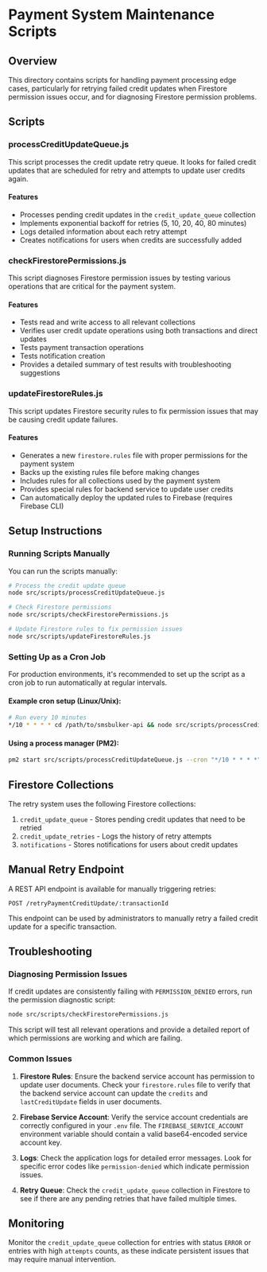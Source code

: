 # Payment System Maintenance Scripts

## Overview

This directory contains scripts for handling payment processing edge cases, particularly for retrying failed credit updates when Firestore permission issues occur, and for diagnosing Firestore permission problems.

## Scripts

### processCreditUpdateQueue.js

This script processes the credit update retry queue. It looks for failed credit updates that are scheduled for retry and attempts to update user credits again.

#### Features

- Processes pending credit updates in the `credit_update_queue` collection
- Implements exponential backoff for retries (5, 10, 20, 40, 80 minutes)
- Logs detailed information about each retry attempt
- Creates notifications for users when credits are successfully added

### checkFirestorePermissions.js

This script diagnoses Firestore permission issues by testing various operations that are critical for the payment system.

#### Features

- Tests read and write access to all relevant collections
- Verifies user credit update operations using both transactions and direct updates
- Tests payment transaction operations
- Tests notification creation
- Provides a detailed summary of test results with troubleshooting suggestions

### updateFirestoreRules.js

This script updates Firestore security rules to fix permission issues that may be causing credit update failures.

#### Features

- Generates a new `firestore.rules` file with proper permissions for the payment system
- Backs up the existing rules file before making changes
- Includes rules for all collections used by the payment system
- Provides special rules for backend service to update user credits
- Can automatically deploy the updated rules to Firebase (requires Firebase CLI)

## Setup Instructions

### Running Scripts Manually

You can run the scripts manually:

```bash
# Process the credit update queue
node src/scripts/processCreditUpdateQueue.js

# Check Firestore permissions
node src/scripts/checkFirestorePermissions.js

# Update Firestore rules to fix permission issues
node src/scripts/updateFirestoreRules.js
```

### Setting Up as a Cron Job

For production environments, it's recommended to set up the script as a cron job to run automatically at regular intervals.

#### Example cron setup (Linux/Unix):

```bash
# Run every 10 minutes
*/10 * * * * cd /path/to/smsbulker-api && node src/scripts/processCreditUpdateQueue.js >> /var/log/credit-update-retries.log 2>&1
```

#### Using a process manager (PM2):

```bash
pm2 start src/scripts/processCreditUpdateQueue.js --cron "*/10 * * * *" --name "credit-update-retries"
```

## Firestore Collections

The retry system uses the following Firestore collections:

1. `credit_update_queue` - Stores pending credit updates that need to be retried
2. `credit_update_retries` - Logs the history of retry attempts
3. `notifications` - Stores notifications for users about credit updates

## Manual Retry Endpoint

A REST API endpoint is available for manually triggering retries:

```
POST /retryPaymentCreditUpdate/:transactionId
```

This endpoint can be used by administrators to manually retry a failed credit update for a specific transaction.

## Troubleshooting

### Diagnosing Permission Issues

If credit updates are consistently failing with `PERMISSION_DENIED` errors, run the permission diagnostic script:

```bash
node src/scripts/checkFirestorePermissions.js
```

This script will test all relevant operations and provide a detailed report of which permissions are working and which are failing.

### Common Issues

1. **Firestore Rules**: Ensure the backend service account has permission to update user documents. Check your `firestore.rules` file to verify that the backend service account can update the `credits` and `lastCreditUpdate` fields in user documents.

2. **Firebase Service Account**: Verify the service account credentials are correctly configured in your `.env` file. The `FIREBASE_SERVICE_ACCOUNT` environment variable should contain a valid base64-encoded service account key.

3. **Logs**: Check the application logs for detailed error messages. Look for specific error codes like `permission-denied` which indicate permission issues.

4. **Retry Queue**: Check the `credit_update_queue` collection in Firestore to see if there are any pending retries that have failed multiple times.

## Monitoring

Monitor the `credit_update_queue` collection for entries with status `ERROR` or entries with high `attempts` counts, as these indicate persistent issues that may require manual intervention.